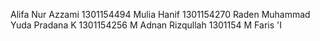 Alifa Nur Azzami 1301154494
Mulia Hanif 1301154270
Raden Muhammad Yuda Pradana K 1301154256
M Adnan Rizqullah 1301154
M Faris 'I
